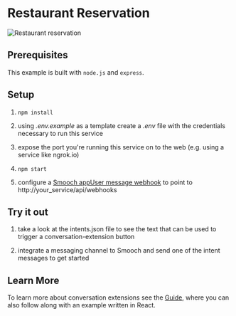 # Restaurant Reservation
![Restaurant reservation](https://smooch.io/static_assets/images/shared/restaurant-reservation-preview.jpg)

## Prerequisites

This example is built with `node.js` and `express`.

## Setup

1. `npm install`

2. using _.env.example_ as a template create a _.env_ file with the credentials necessary to run this service

3. expose the port you're running this service on to the web (e.g. using a service like ngrok.io)

4. `npm start`

5. configure a [Smooch appUser message webhook](https://app.smooch.io/integrations/webhook) to point to http://your_service/api/webhooks

## Try it out

1. take a look at the intents.json file to see the text that can be used to trigger a conversation-extension button

2. integrate a messaging channel to Smooch and send one of the intent messages to get started

## Learn More

To learn more about conversation extensions see the [Guide](https://docs.smooch.io/guide/conversation-extensions/), where you can also follow along with an example written in React.
